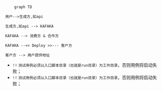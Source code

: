 ```mermaid

    graph TD

用户-->生成方,如api

生成方,如api --> KAFAKA

KAFAKA --> 消费方 & 合作方

KAFAKA --<< Deploy >>--- 客户方

客户方 --> 用户提供地址

```



* `!!` `测试用例必须以入口脚本目录（也就是run目录）为工作目录`，否则用例将启动失败；
* `!!` `测试用例必须以入口脚本目录（也就是run目录）为工作目录`，否则用例将启动失败；
